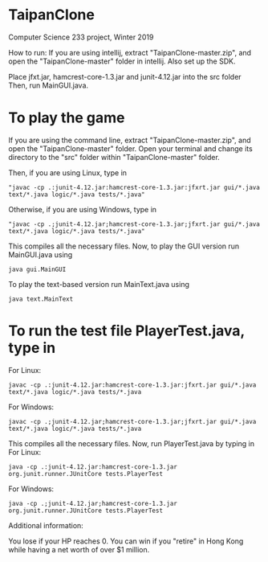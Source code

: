 # TaipanClone
Computer Science 233 project, Winter 2019

How to run:
If you are using intellij, extract "TaipanClone-master.zip", and open the "TaipanClone-master" folder in intellij. Also set up the SDK. 

Place jfxt.jar, hamcrest-core-1.3.jar and junit-4.12.jar into the src folder
Then, run MainGUI.java.

# To play the game
If you are using the command line, extract "TaipanClone-master.zip", and open the "TaipanClone-master" folder. Open your terminal and change its directory to the "src" folder within "TaipanClone-master" folder.

Then, if you are using Linux, type in 
```
"javac -cp .:junit-4.12.jar:hamcrest-core-1.3.jar:jfxrt.jar gui/*.java text/*.java logic/*.java tests/*.java"
```
Otherwise, if you are using Windows, type in
```
"javac -cp .;junit-4.12.jar;hamcrest-core-1.3.jar;jfxrt.jar gui/*.java text/*.java logic/*.java tests/*.java"
```
This compiles all the necessary files. Now, to play the GUI version run MainGUI.java using 
```
java gui.MainGUI
```
To play the text-based version run MainText.java using
```
java text.MainText
```

# To run the test file PlayerTest.java, type in 
For Linux:
```
javac -cp .:junit-4.12.jar:hamcrest-core-1.3.jar:jfxrt.jar gui/*.java text/*.java logic/*.java tests/*.java
```
For Windows:
```
javac -cp .;junit-4.12.jar;hamcrest-core-1.3.jar;jfxrt.jar gui/*.java text/*.java logic/*.java tests/*.java
```
This compiles all the necessary files. Now, run PlayerTest.java by typing in
For Linux:
```
java -cp .:junit-4.12.jar:hamcrest-core-1.3.jar org.junit.runner.JUnitCore tests.PlayerTest
```
For Windows:
```
java -cp .;junit-4.12.jar;hamcrest-core-1.3.jar org.junit.runner.JUnitCore tests.PlayerTest
```
Additional information:

You lose if your HP reaches 0. You can win if you "retire" in Hong Kong while having a net worth of over $1 million.

